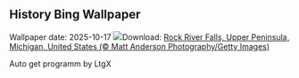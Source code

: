 ## History Bing Wallpaper
Wallpaper date: 2025-10-17
![](https://www.bing.com/th?id=OHR.RockRiverFalls_EN-GB1931975271_UHD.jpg&w=1000)Download: [Rock River Falls, Upper Peninsula, Michigan, United States (© Matt Anderson Photography/Getty Images)](https://www.bing.com/th?id=OHR.RockRiverFalls_EN-GB1931975271_UHD.jpg)

Auto get programm by LtgX
